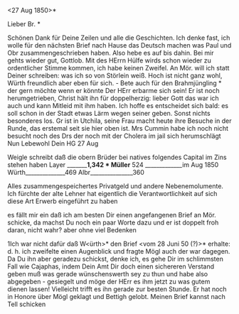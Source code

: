  <27 Aug 1850>*

Lieber Br. <Hebich>*

Schönen Dank für Deine Zeilen und alle die Geschichten. Ich denke fast, ich wolle für den nächsten Brief nach Hause das Deutsch machen was Paul und Obr zusammengeschrieben haben. Also hebe es auf bis dahin. Bei mir gehts wieder gut, Gottlob. Mit des HErrn Hülfe wirds schon wieder zu ordentlicher Stimme kommen, ich habe keinen Zweifel. An Mör. will ich statt Deiner schreiben: was ich so von Störlein weiß. Hoch ist nicht ganz wohl, Würth freundlich aber eben für sich. - Bete auch für den Brahmjüngling <Sham Rao>* der gern möchte wenn er könnte Der HErr erbarme sich sein! Er ist noch herumgetrieben, Christ hält ihn für doppelherzig: lieber Gott das war ich auch und kann Mitleid mit ihm haben. Ich hoffe es entscheidet sich bald: es soll schon in der Stadt etwas Lärm wegen seiner geben. Sonst nichts besonderes los. Gr ist in Utchila, seine Frau macht heute ihre Besuche in der Runde, das erstemal seit sie hier oben ist. Mrs Cummin habe ich noch nicht besucht noch des Drs der noch mit der Cholera im jail sich herumschlägt 
Nun Lebewohl
 Dein HG
27 Aug


Weigle schreibt daß die obern Brüder bei natives folgendes Capital im Zins stehen haben
Layer ___________1,342
<Johs>* Müller____ 524 _____________im Aug 1850
Würth______________469
Albr_______________360

Alles zusammengespeichertes Privatgeld und andere Nebenemolumente. Ich fürchte der alte Lehner hat eigentlich die Verantwortlichkeit auf sich diese Art Erwerb eingeführt zu haben

es fällt mir ein daß ich am besten Dir einen angefangenen Brief an Mör. schicke, da machst Du noch ein paar Worte dazu und er ist doppelt froh daran, nicht wahr? aber ohne viel Bedenken

1Ich war nicht dafür daß W<ürth>* den Brief <vom 28 Juni 50 (?)>* erhalte: d. h. ich zweifelte einen Augenblick und fragte Mögl auch der war dagegen. Da Du ihn aber geradezu schickst, denke ich, es gehe Dir im schlimmsten Fall wie Cajaphas, indem Dein Amt Dir doch einen sichereren Verstand geben muß was gerade wünschenswerth sey zu thun und habe also abgegeben - gesiegelt und möge der HErr es ihm jetzt zu was gutem dienen lassen! Vielleicht trifft es ihn gerade zur besten Stunde. Er hat noch in Honore über Mögl geklagt und Bettigh gelobt. Meinen Brief kannst nach Tell schicken 
